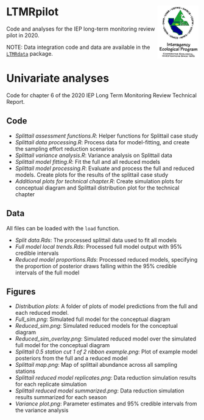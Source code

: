 
# LTMRpilot <img src='logo.jpg' align="right" height="139" />

Code and analyses for the IEP long-term monitoring review pilot in 2020.

NOTE: Data integration code and data are available in the
[`LTMRdata`](https://github.com/sbashevkin/LTMRdata) package.

# Univariate analyses

Code for chapter 6 of the 2020 IEP Long Term Monitoring Review Technical
Report.

## Code

  - *Splittail assessment functions.R*: Helper functions for Splittail
    case study
  - *Splittail data processing.R*: Process data for model-fitting, and
    create the sampling effort reduction scenarios
  - *Splittail variance analysis.R*: Variance analysis on Splittail data
  - *Splittail model fitting.R*: Fit the full and all reduced models
  - *Splittail model processing.R*: Evaluate and process the full and
    reduced models. Create plots for the results of the splittail case
    study
  - *Additional plots for technical chapter.R*: Create simulation plots
    for conceptual diagram and Splittail distribution plot for the
    technical chapter

## Data

All files can be loaded with the `load` function.

  - *Split data.Rds*: The processed splittail data used to fit all
    models
  - *Full model local trends.Rds*: Processed full model output with 95%
    credible intervals
  - *Reduced model proportions.Rds*: Processed reduced models,
    specifying the proportion of posterior draws falling within the 95%
    credible intervals of the full model

## Figures

  - *Distribution plots*: A folder of plots of model predictions from
    the full and each reduced model.
  - *Full\_sim.png*: Simulated full model for the conceptual diagram
  - *Reduced\_sim.png*: Simulated reduced models for the conceptual
    diagram
  - *Reduced\_sim\_overlay.png*: Simulated reduced model over the
    simulated full model for the conceptual diagram
  - *Splittail 0.5 station cut 1 of 2 ribbon example.png*: Plot of
    example model posteriors from the full and a reduced model
  - *Splittail map.png*: Map of splittail abundance across all sampling
    stations
  - *Splittail reduced model replicates.png*: Data reduction simulation
    results for each replicate simulation
  - *Splittail reduced model summarized.png*: Data reduction simulation
    results summarized for each season
  - *Variance plot.png*: Parameter estimates and 95% credible intervals
    from the variance analysis
